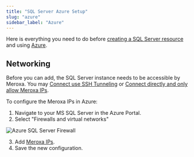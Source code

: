 ```yaml
---
title: "SQL Server Azure Setup"
slug: "azure"
sidebar_label: "Azure"
---
```


Here is everything you need to do before [creating a SQL Server resource](docs/destinations/sqlserver/add-resource) and using [Azure](https://azure.microsoft.com/en-us/services/sql-database/campaign/). 

## Networking

Before you can add, the SQL Server instance needs to be accessible by Meroxa. You may [Connect use SSH Tunneling](/docs/networking/ssh-tunneling) or [Connect directly and only allow Meroxa IPs](/docs/networking/meroxa-ips).

To configure the Meroxa IPs in Azure:

1. Navigate to your MS SQL Server in the Azure Portal.
2. Select "Firewalls and virtual networks"

![Azure SQL Server Firewall](/images/docs/sources/sqlserver/azure-sqlserver-firewall.png)

3. Add [Meroxa IPs](/docs/networking/meroxa-ips).
4. Save the new configuration.
